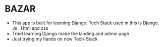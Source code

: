 # BAZAR

* This app is built for learning Django. Tech Stack used in this is Django, Js , Html and css
* Tried learning Django made the landing and admin page
* Just trying my hands on new Tech-Stack


